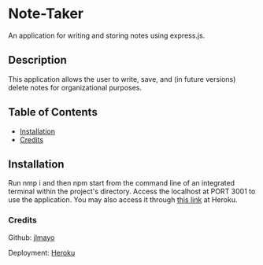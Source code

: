 # Note-Taker
An application for writing and storing notes using express.js.

## Description
This application allows the user to write, save, and (in future versions) delete notes for organizational purposes.

## Table of Contents
* [Installation](#installation)
* [Credits](#credits)

## Installation

Run nmp i and then npm start from the command line of an integrated terminal within the project's directory. Access the localhost at PORT 3001 to use the application. You may also access it through [this link](https://calm-sands-47811.herokuapp.com/) at Heroku.

### Credits

Github: [jlmayo](https://github.com/jlmayo/Note-Taker)

Deployment: [Heroku](https://calm-sands-47811.herokuapp.com/)
